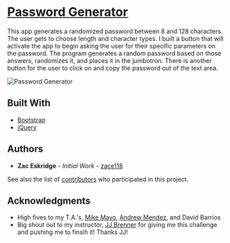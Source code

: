 # [Password Generator](https://zace118.github.io/HW-Password-Generator/)
This app generates a randomized password between 8 and 128 characters. The user gets to choose length and character types. I built a button that will activate the app to begin asking the user for their specific parameters on the password. The program generates a random password based on those answers, randomizes it, and places it in the jumbotron. There is another button for the user to click on and copy the password out of the text area.

![Password Generator](/Password_Generator.gif)

## Built With
 
* [Bootstrap](https://getbootstrap.com/)
* [jQuery](https://api.jquery.com/)

## Authors

* **Zac Eskridge** - *Initial Work* - [zace118](https://github.com/zace118)


See also the list of [contributors](https://github.com/zace118/Chambers-Chariots-Character-Generator/contributors) who participated in this project.


## Acknowledgments

* High fives to my T.A.'s, [Mike Mayo](https://github.com/Magic-Mayo), [Andrew Mendez](https://github.com/MendezAndrewM), and David Barrios
* Big shout out to my instructor, [JJ Brenner](https://github.com/breadstickguy) for giving me this challenge and pushing me to finsih it! Thanks JJ!
